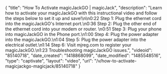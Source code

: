{
    "title": "How To Activate magicJackGO | magicJack",
    "description": "Learn how to activate your magicJackGO with this instructional video and follow the steps below to set it up and save!\n\n0:22 Step 1: Plug the ethernet cord into the magicJackGO's Internet port.\n0:36 Step 2: Plug the other end of the ethernet cord into your modem or router. \n0:51 Step 3: Plug your phone into magicJackGO in the Phone port.\n1:00 Step 4: Plug the power adapter into the magicJackGO.\n1:04 Step 5: Plug the power adapter into the electrical outlet.\n1:14 Step 6: Visit mjreg.com to register your magicJackGO.\n1:23 Troubleshooting magicJackGO issues.",
    "videoid": "85140718",
    "date_created": "1418868099",
    "date_modified": "1485548516",
    "type": "captivate",
    "layout": "video",
    "url": "\/v\/how-to-activate-magicjackgo-magicjack\/85140718"
}